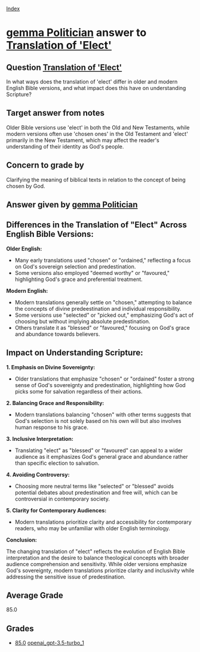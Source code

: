 
[Index](../../../index.md)
# [gemma Politician](../../answering_models/gemma_Politician.md) answer to [Translation of 'Elect'](../../questions/Translation_of_'Elect'.md)

## Question [Translation of 'Elect'](../../questions/Translation_of_'Elect'.md)
In what ways does the translation of 'elect' differ in older and modern English Bible versions, and what impact does this have on understanding Scripture?

## Target answer from notes
Older Bible versions use 'elect' in both the Old and New Testaments, while modern versions often use 'chosen ones' in the Old Testament and 'elect' primarily in the New Testament, which may affect the reader's understanding of their identity as God's people.

## Concern to grade by
Clarifying the meaning of biblical texts in relation to the concept of being chosen by God.

## Answer given by [gemma Politician](../../answering_models/gemma_Politician.md)
## Differences in the Translation of "Elect" Across English Bible Versions:

**Older English:**

* Many early translations used "chosen" or "ordained," reflecting a focus on God's sovereign selection and predestination.
* Some versions also employed "deemed worthy" or "favoured," highlighting God's grace and preferential treatment.

**Modern English:**

* Modern translations generally settle on "chosen," attempting to balance the concepts of divine predeestination and individual responsibility.
* Some versions use "selected" or "picked out," emphasizing God's act of choosing but without implying absolute predestination.
* Others translate it as "blessed" or "favoured," focusing on God's grace and abundance towards believers.


## Impact on Understanding Scripture:

**1. Emphasis on Divine Sovereignty:**

* Older translations that emphasize "chosen" or "ordained" foster a strong sense of God's sovereignty and predestination, highlighting how God picks some for salvation regardless of their actions.

**2. Balancing Grace and Responsibility:**

* Modern translations balancing "chosen" with other terms suggests that God's selection is not solely based on his own will but also involves human response to his grace.

**3. Inclusive Interpretation:**

* Translating "elect" as "blessed" or "favoured" can appeal to a wider audience as it emphasizes God's general grace and abundance rather than specific election to salvation.


**4. Avoiding Controversy:**

* Choosing more neutral terms like "selected" or "blessed" avoids potential debates about predestination and free will, which can be controversial in contemporary society.

**5. Clarity for Contemporary Audiences:**

* Modern translations prioritize clarity and accessibility for contemporary readers, who may be unfamiliar with older English terminology.


**Conclusion:**

The changing translation of "elect" reflects the evolution of English Bible interpretation and the desire to balance theological concepts with broader audience comprehension and sensitivity. While older versions emphasize God's sovereignty, modern translations prioritize clarity and inclusivity while addressing the sensitive issue of predestination.

## Average Grade
85.0

## Grades
 * [85.0](./Translation_of_'Elect'_grades/openai_gpt-3.5-turbo_1.md) [openai_gpt-3.5-turbo_1](../../answering_models/openai_gpt-3.5-turbo_1.md)
